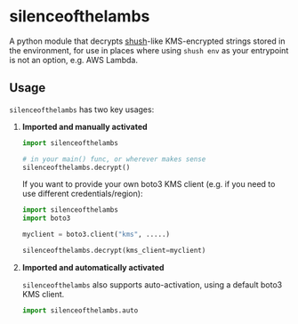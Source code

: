 # silenceofthelambs

A python module that decrypts [shush](https://github.com/realestate-com-au/shush)-like
KMS-encrypted strings stored in the environment, for use in places where using
`shush env` as your entrypoint is not an option, e.g. AWS Lambda.

## Usage

`silenceofthelambs` has two key usages:

1. **Imported and manually activated**
   ```python
   import silenceofthelambs

   # in your main() func, or wherever makes sense
   silenceofthelambs.decrypt()
   ```

   If you want to provide your own boto3 KMS client (e.g. if you need to use different credentials/region):
   ```python
   import silenceofthelambs
   import boto3

   myclient = boto3.client("kms", .....)

   silenceofthelambs.decrypt(kms_client=myclient)
   ```

1. **Imported and automatically activated**

   `silenceofthelambs` also supports auto-activation, using a default boto3 KMS client.
   ```python
   import silenceofthelambs.auto
   ```

